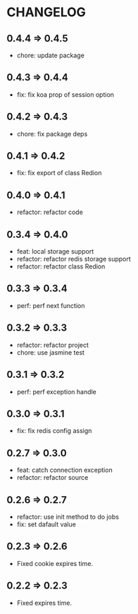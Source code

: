 # CHANGELOG

## 0.4.4 => 0.4.5

- chore: update package

## 0.4.3 => 0.4.4

- fix: fix koa prop of session option

## 0.4.2 => 0.4.3

- chore: fix package deps

## 0.4.1 => 0.4.2

- fix: fix export of class Redion

## 0.4.0 => 0.4.1

- refactor: refactor code

## 0.3.4 => 0.4.0

- feat: local storage support
- refactor: refactor redis storage support
- refactor: refactor class Redion

## 0.3.3 => 0.3.4

- perf: perf next function

## 0.3.2 => 0.3.3

- refactor: refactor project
- chore: use jasmine test

## 0.3.1 => 0.3.2

- perf: perf exception handle

## 0.3.0 => 0.3.1

- fix: fix redis config assign

## 0.2.7 => 0.3.0

- feat: catch connection exception
- refactor: refactor source

## 0.2.6 => 0.2.7

- refactor: use init method to do jobs
- fix: set dafault value

## 0.2.3 => 0.2.6

- Fixed cookie expires time.

## 0.2.2 => 0.2.3

- Fixed expires time.

